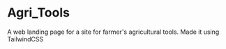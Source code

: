 # Agri_Tools

A web landing page for a site for farmer's agricultural tools.
Made it using TailwindCSS
